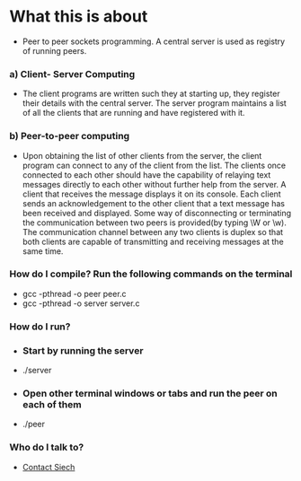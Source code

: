 # What this is about #

* Peer to peer sockets programming. A central server is used as registry of running peers.
### a) Client- Server Computing ###
* The client programs are written such they at starting up, they register their details
with the central server. The server program maintains a list of all the clients that are
running and have registered with it.
### b) Peer-to-peer computing ###
* Upon obtaining the list of other clients from the server, the client program can connect to
any of the client from the list. The clients once connected to each other should have the
capability of relaying text messages directly to each other without further help from the
server. A client that receives the message displays it on its console. Each client
sends an acknowledgement to the other client that a text message has been received and
displayed. Some way of disconnecting or terminating the communication between two peers
is provided(by typing \W or \w). The communication channel between any two clients
is duplex so that both clients are capable of transmitting and receiving messages at
the same time.

### How do I compile? Run the following commands on the terminal ###

* gcc -pthread -o peer peer.c
* gcc -pthread -o server server.c

### How do I run? ###
* ### Start by running the server ###
* ./server

* ### Open other terminal windows or tabs and run the peer on each of them ###
* ./peer

### Who do I talk to? ###

* [Contact Siech](mailto:siele.bernard@gmail.com)